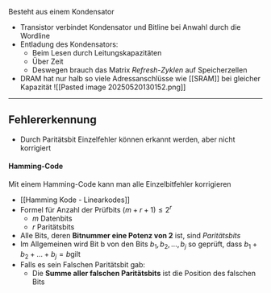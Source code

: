 Besteht aus einem Kondensator 
- Transistor verbindet Kondensator und Bitline bei Anwahl durch die Wordline 
- Entladung des Kondensators:
	- Beim Lesen durch Leitungskapazitäten
	- Über Zeit 
	- Deswegen brauch das Matrix *Refresh-Zyklen* auf Speicherzellen
- DRAM hat nur halb so viele Adressanschlüsse wie [[SRAM]] bei gleicher Kapazität
![[Pasted image 20250520130152.png]]

---

## Fehlererkennung 
- Durch Paritätsbit
Einzelfehler können erkannt werden, aber nicht korrigiert 

#### Hamming-Code
Mit einem Hamming-Code kann man alle Einzelbitfehler korrigieren
- [[Hamming Kode - Linearkodes]]
- Formel für Anzahl der Prüfbits $(m+r+1) \leq 2^{r}$
	- $m$ Datenbits
	- $r$ Paritätsbits
- Alle Bits, deren **Bitnummer eine Potenz von 2** ist, sind *Paritätsbits*
- Im Allgemeinen wird Bit b von den Bits $b_{1}, b_{2}, …,b_{j}$ so geprüft, dass $b_{1} + b_{2} + … + b_{j} = b$gilt
- Falls es sein Falschen Paritätsbit gab: 
	- Die **Summe aller falschen Paritätsbits** ist die Position des falschen Bits